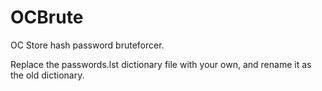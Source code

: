 # OCBrute
OC Store hash password bruteforcer.

Replace the passwords.lst dictionary file with your own, and rename it as the old dictionary.
